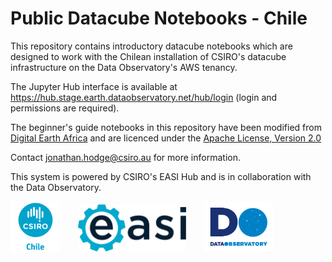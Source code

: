 # Public Datacube Notebooks - Chile
This repository contains introductory datacube notebooks which are designed to work with the Chilean installation of CSIRO's datacube infrastructure on the Data Observatory's AWS tenancy.

The Jupyter Hub interface is available at https://hub.stage.earth.dataobservatory.net/hub/login (login and permissions are required).

The beginner's guide notebooks in this repository have been modified from [Digital Earth Africa](https://github.com/digitalearthafrica/deafrica-sandbox-notebooks) and are licenced under the [Apache License, Version 2.0](https://www.apache.org/licenses/LICENSE-2.0)

Contact [jonathan.hodge@csiro.au](mailto:jonathan.hodge@csiro.au) for more information.

This system is powered by CSIRO's EASI Hub and is in collaboration with the Data Observatory.

<div><img src='images/logo_principal_transparente_square.png' height='80'>&emsp;&emsp;<img src='images/easi_logo_easi_short_option.png' height='75'>&emsp;&emsp;<img src='images/logoDO.png' height='80'></div>
